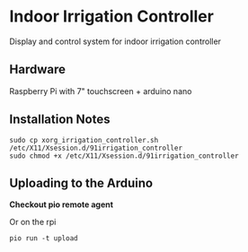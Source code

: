 # Indoor Irrigation Controller 
Display and control system for indoor irrigation controller

## Hardware
Raspberry Pi with 7" touchscreen + arduino nano


## Installation Notes

```
sudo cp xorg_irrigation_controller.sh /etc/X11/Xsession.d/91irrigation_controller
sudo chmod +x /etc/X11/Xsession.d/91irrigation_controller
```


## Uploading to the Arduino

**Checkout pio remote agent**

Or on the rpi
```
pio run -t upload
```